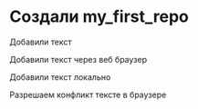 # Создали my_first_repo

Добавили текст 

Добавили текст через веб браузер 

Добавили текст локально 

Разрешаем конфликт тексте в браузере 
